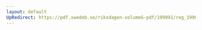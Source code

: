 ```yaml
---
layout: default
UpRedirect: https://pdf.swedeb.se/riksdagen-volumeG-pdf/199091/reg_199091/reg_199091_0446.pdf
---
```

